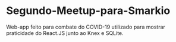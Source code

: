 # Segundo-Meetup-para-Smarkio
Web-app feito para combate do COVID-19 utilizado para mostrar praticidade do React.JS junto ao Knex e SQLite.
